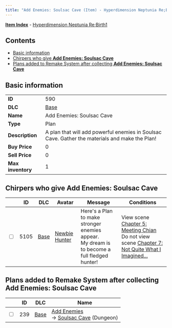 ```yaml
---
title: "Add Enemies: Soulsac Cave (Item) - Hyperdimension Neptunia Re;Birth1"
---
```


[**Item Index**](/neptunia/rb1/item/index.html) - [Hyperdimension Neptunia Re;Birth1](/neptunia/rb1)

## Contents

- [Basic information](#basic-information)
- [Chirpers who give **Add Enemies: Soulsac Cave**](#chirpers-who-give-add-enemies-soulsac-cave)
- [Plans added to Remake System after collecting **Add Enemies: Soulsac Cave**](#plans-added-to-remake-system-after-collecting-add-enemies-soulsac-cave)

## Basic information

|   |   |
| -- | -- |
| **ID** | 590 |
| **DLC** | [Base](/neptunia/rb1/dlc/1-base.html) |
| **Name** | Add Enemies: Soulsac Cave |
| **Type** | Plan |
| **Description** | A plan that will add powerful enemies in Soulsac Cave. Gather the materials and make the Plan! |
| **Buy Price** | 0 |
| **Sell Price** | 0 |
| **Max inventory** | 1 |


## Chirpers who give **Add Enemies: Soulsac Cave**

|    | ID | DLC | Avatar | Message | Conditions |
| -- | -- | --- | ------ | ------- | ---------- |
| <input type="checkbox" id="rb1-chirper-event-1-5105" class="trackbox" /> | 5105 | [Base](/neptunia/rb1/dlc/1-base.html) | [Newbie Hunter](/neptunia/rb1/undefined/1-228-newbie-hunter.html) | Here's a Plan to make stronger enemies appear.<br />My dream is to become a full fledged hunter! | View scene [Chapter 5: Meeting Chian](/neptunia/rb1/scene/1-505-chapter-5-meeting-chian.html)<br />Do not view scene [Chapter 7: Not Quite What I Imagined...](/neptunia/rb1/scene/1-701-chapter-7-not-quite-what-i-imagined.html) |


## Plans added to Remake System after collecting **Add Enemies: Soulsac Cave**

|    | ID | DLC | Name |
| -- | -- | --- | ---- |
| <input type="checkbox" id="rb1-remake-1-239" class="trackbox" /> | 239 | [Base](/neptunia/rb1/dlc/1-base.html) | [Add Enemies](/neptunia/rb1/remake/1-239-add-enemies.html)<br /> → [Soulsac Cave](/neptunia/rb1/dungeon/1-16-soulsac-cave.html) (Dungeon) |
